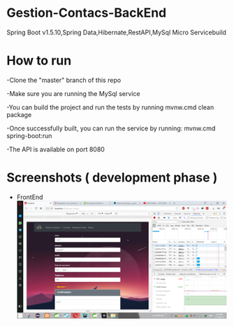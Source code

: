 # Gestion-Contacs-BackEnd
Spring Boot v1.5.10,Spring Data,Hibernate,RestAPI,MySql
Micro Servicebuild

# How to run

-Clone the "master" branch of this repo

-Make sure you are running the MySql service

-You can build the project and run the tests by running mvnw.cmd clean package

-Once successfully built, you can run the service by running: mvnw.cmd spring-boot:run

-The API is available on port 8080

# Screenshots ( development phase )

* FrontEnd
![Image](/screen.png)
